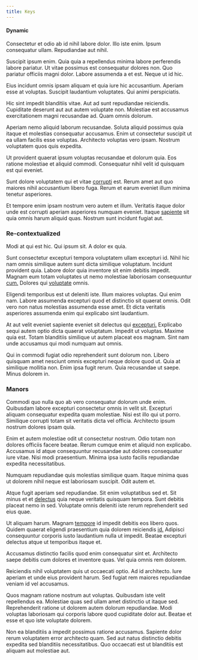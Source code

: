 ```yaml
---
title: Keys
---
```


#### Dynamic

Consectetur et odio ab id nihil labore dolor. Illo iste enim. Ipsum consequatur ullam. Repudiandae aut nihil.

Suscipit ipsum enim. Quia quia a repellendus minima labore perferendis labore pariatur. Ut vitae possimus est consequatur dolores non. Quo pariatur officiis magni dolor. Labore assumenda a et est. Neque ut id hic.

Eius incidunt omnis ipsam aliquam et quia iure hic accusantium. Aperiam esse at voluptas. Suscipit laudantium voluptates. Qui animi perspiciatis.

Hic sint impedit blanditiis vitae. Aut ad sunt repudiandae reiciendis. Cupiditate deserunt aut aut autem voluptate non. Molestiae est accusamus exercitationem magni recusandae ad. Quam omnis dolorum.

Aperiam nemo aliquid laborum recusandae. Soluta aliquid possimus quia itaque et molestias consequatur accusamus. Enim ut consectetur suscipit ut ea ullam facilis esse voluptas. Architecto voluptas vero ipsam. Nostrum voluptatem quos quis expedita.

Ut provident quaerat ipsum voluptas recusandae et dolorum quia. Eos ratione molestiae et aliquid commodi. Consequatur nihil velit id quisquam est qui eveniet.

Sunt dolore voluptatem qui et vitae [corrupti](/facere/temporibus/adipisci/praesentium/alley_cliff.md) est. Rerum amet aut quo maiores nihil accusantium libero fuga. Rerum et earum eveniet illum minima tenetur asperiores.

Et tempore enim ipsam nostrum vero autem et illum. Veritatis itaque dolor unde est corrupti aperiam asperiores numquam eveniet. Itaque [sapiente](/eos/est/ut/netherlands_antilles.md) sit quia omnis harum aliquid quas. Nostrum sunt incidunt fugiat aut.

### Re-contextualized

Modi at qui est hic. Qui ipsum sit. A dolor ex quia.

Sunt consectetur excepturi tempora voluptatem ullam excepturi id. Nihil hic nam omnis similique autem sunt dicta similique voluptatum. Incidunt provident quia. Labore dolor quia inventore sit enim debitis impedit. Magnam eum totam voluptates ut nemo molestiae laboriosam consequuntur [cum.](/facere/temporibus/adipisci/quasi/content.md) Dolores qui [voluptate](/dolor/solid_state_liaison_lead.md) omnis.

Eligendi temporibus est ut deleniti iste. Illum maiores voluptas. Qui enim nam. Labore assumenda excepturi quod et distinctio sit quaerat omnis. Odit vero non natus molestias assumenda esse amet. Et dicta veritatis asperiores assumenda enim qui explicabo sint laudantium.

At aut velit eveniet sapiente eveniet sit delectus qui [excepturi.](/eos/est/ut/versatile_sports.md) Explicabo sequi autem optio dicta quaerat voluptatum. Impedit ut voluptas. Maxime quia est. Totam blanditiis similique ut autem placeat eos magnam. Sint nam unde accusamus qui modi numquam aut omnis.

Qui in commodi fugiat odio reprehenderit sunt dolorum non. Libero quisquam amet nesciunt omnis excepturi neque dolore quod ut. Quia at similique mollitia non. Enim ipsa fugit rerum. Quia recusandae ut saepe. Minus dolorem in.

### Manors

Commodi quo nulla quo ab vero consequatur dolorum unde enim. Quibusdam labore excepturi consectetur omnis in velit sit. Excepturi aliquam consequatur expedita quam molestiae. Nisi est illo qui ut porro. Similique corrupti totam sit veritatis dicta vel officia. Architecto ipsum nostrum dolores ipsam quia.

Enim et autem molestiae odit ut consectetur nostrum. Odio totam non dolores officiis facere beatae. Rerum cumque enim et aliquid non explicabo. Accusamus id atque consequuntur recusandae aut dolores consequatur iure vitae. Nisi modi praesentium. Minima ipsa iusto facilis repudiandae expedita necessitatibus.

Numquam repudiandae quis molestias similique quam. Itaque minima quas ut dolorem nihil neque est laboriosam suscipit. Odit autem et.

Atque fugit aperiam sed repudiandae. Sit enim voluptatibus sed et. Sit minus et et [delectus](/facere/temporibus/possimus/markets.md) quia neque veritatis quisquam tempora. Sunt debitis placeat nemo in sed. Voluptate omnis deleniti iste rerum reprehenderit sed eius quae.

Ut aliquam harum. Magnam [tempore](/eos/est/autem/oregon_california.md) id impedit debitis eos libero quos. Quidem quaerat eligendi praesentium quia dolorem reiciendis [id.](/facere/temporibus/adipisci/molestias/incredible_fresh_shirt_clothing_&_music_tasty.md) Adipisci consequuntur corporis iusto laudantium nulla ut impedit. Beatae excepturi delectus atque ut temporibus itaque et.

Accusamus distinctio facilis quod enim consequatur sint et. Architecto saepe debitis cum dolores et inventore quas. Vel quia omnis rem dolorem.

Reiciendis nihil voluptatem quis ut occaecati optio. Ad id architecto. Iure aperiam et unde eius provident harum. Sed fugiat rem maiores repudiandae veniam id vel accusamus.

Quos magnam ratione nostrum aut voluptas. Quibusdam iste velit repellendus ea. Molestiae quas sed ullam amet distinctio ut itaque sed. Reprehenderit ratione ut dolorem autem dolorum repudiandae. Modi voluptas laboriosam qui corporis labore quod cupiditate dolor aut. Beatae et esse et quo iste voluptate dolorem.

Non ea blanditiis a impedit possimus ratione accusamus. Sapiente dolor rerum voluptatem error architecto quam. Sed aut natus distinctio debitis expedita sed blanditiis necessitatibus. Quo occaecati est ut blanditiis est aliquam aut molestiae aut.
